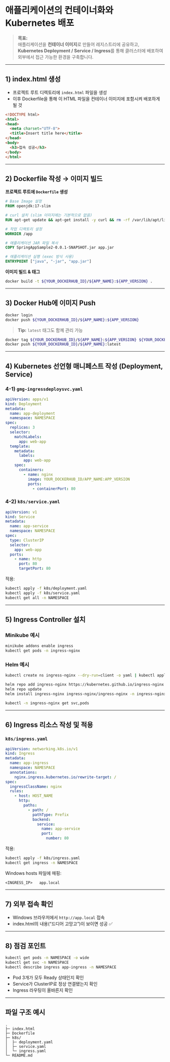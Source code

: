 # 애플리케이션의 컨테이너화와 Kubernetes 배포

> **목표:**  
> 애플리케이션을 **컨테이너 이미지**로 만들어 레지스트리에 공유하고,  
> **Kubernetes Deployment / Service / Ingress**를 통해 클러스터에 배포하여  
> 외부에서 접근 가능한 환경을 구축합니다.

---

## 1) index.html 생성

- 프로젝트 루트 디렉토리에 `index.html` 파일을 생성 
- 이후 Dockerfile을 통해 이 HTML 파일을 컨테이너 이미지에 포함시켜 배포하게 될 것

```html
<!DOCTYPE html>
<html>
<head>
  <meta charset="UTF-8">
  <title>Insert title here</title>
</head>
<body>
  <h3>접속 성공</h3>
</body>
</html>
```

---

## 2) Dockerfile 작성 → 이미지 빌드

**프로젝트 루트에 `Dockerfile` 생성**

```dockerfile
# Base Image 설정
FROM openjdk:17-slim

# curl 설치 (slim 이미지에는 기본적으로 없음)
RUN apt-get update && apt-get install -y curl && rm -rf /var/lib/apt/lists/*

# 작업 디렉토리 설정
WORKDIR /app

# 애플리케이션 JAR 파일 복사
COPY SpringAppSample2-0.0.1-SNAPSHOT.jar app.jar

# 애플리케이션 실행 (exec 방식 사용)
ENTRYPOINT ["java", "-jar", "app.jar"]
```

**이미지 빌드 & 태그**

```bash
docker build -t ${YOUR_DOCKERHUB_ID}/${APP_NAME}:${APP_VERSION} .
```

---

## 3) Docker Hub에 이미지 Push

```bash
docker login
docker push ${YOUR_DOCKERHUB_ID}/${APP_NAME}:${APP_VERSION}
```

> **Tip:** `latest` 태그도 함께 관리 가능
```bash
docker tag ${YOUR_DOCKERHUB_ID}/${APP_NAME}:${APP_VERSION} ${YOUR_DOCKERHUB_ID}/${APP_NAME}:latest
docker push ${YOUR_DOCKERHUB_ID}/${APP_NAME}:latest
```

---

## 4) Kubernetes 선언형 매니페스트 작성 (Deployment, Service)

### 4-1) `gmg-ingressdeploysvc.yaml`
```yaml
apiVersion: apps/v1
kind: Deployment
metadata:
  name: app-deployment
  namespace: NAMESPACE
spec:
  replicas: 3
  selector:
    matchLabels:
      app: web-app
  template:
    metadata:
      labels:
        app: web-app
    spec:
      containers:
        - name: nginx
          image: YOUR_DOCKERHUB_ID/APP_NAME:APP_VERSION
          ports:
            - containerPort: 80
```

### 4-2) `k8s/service.yaml`
```yaml
apiVersion: v1
kind: Service
metadata:
  name: app-service
  namespace: NAMESPACE
spec:
  type: ClusterIP
  selector:
    app: web-app
  ports:
    - name: http
      port: 80
      targetPort: 80
```

적용:

```bash
kubectl apply -f k8s/deployment.yaml
kubectl apply -f k8s/service.yaml
kubectl get all -n NAMESPACE
```

---

## 5) Ingress Controller 설치

### Minikube 예시
```bash
minikube addons enable ingress
kubectl get pods -n ingress-nginx
```

### Helm 예시
```bash
kubectl create ns ingress-nginx --dry-run=client -o yaml | kubectl apply -f -

helm repo add ingress-nginx https://kubernetes.github.io/ingress-nginx
helm repo update
helm install ingress-nginx ingress-nginx/ingress-nginx -n ingress-nginx

kubectl -n ingress-nginx get svc,pods
```

---

## 6) Ingress 리소스 작성 및 적용

### `k8s/ingress.yaml`
```yaml
apiVersion: networking.k8s.io/v1
kind: Ingress
metadata:
  name: app-ingress
  namespace: NAMESPACE
  annotations:
    nginx.ingress.kubernetes.io/rewrite-target: /
spec:
  ingressClassName: nginx
  rules:
    - host: HOST_NAME
      http:
        paths:
          - path: /
            pathType: Prefix
            backend:
              service:
                name: app-service
                port:
                  number: 80
```

적용:

```bash
kubectl apply -f k8s/ingress.yaml
kubectl get ingress -n NAMESPACE
```

Windows hosts 파일에 매핑:
```
<INGRESS_IP>   app.local
```

---

## 7) 외부 접속 확인

- Windows 브라우저에서 `http://app.local` 접속  
- index.html의 내용(“드디어 고망고”)이 보이면 성공 ✅

---

## 8) 점검 포인트

```bash
kubectl get pods -n NAMESPACE -o wide
kubectl get svc -n NAMESPACE
kubectl describe ingress app-ingress -n NAMESPACE
```

- Pod 3개가 모두 Ready 상태인지 확인  
- Service가 ClusterIP로 정상 연결됐는지 확인  
- Ingress 라우팅이 올바른지 확인  

---

## 파일 구조 예시

```
.
├─ index.html
├─ Dockerfile
├─ k8s/
│  ├─ deployment.yaml
│  ├─ service.yaml
│  └─ ingress.yaml
└─ README.md
```
